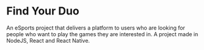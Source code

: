 # Find Your Duo
An eSports project that delivers a platform to users who are looking for people who want to play the games they are interested in. A project made in NodeJS, React and React Native.

